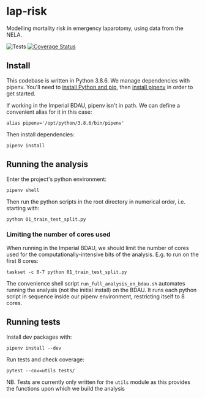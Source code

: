 # lap-risk

Modelling mortality risk in emergency laparotomy, using data from the NELA.

![Tests](https://github.com/finncatling/lap-risk/workflows/Tests/badge.svg)
[![Coverage Status](https://coveralls.io/repos/github/finncatling/lap-risk/badge.svg?branch=master&t=H4at4E)](https://coveralls.io/github/finncatling/lap-risk?branch=master)
## Install

This codebase is written in Python 3.8.6. We manage dependencies with pipenv. You'll need to [install Python and pip](https://pipenv-fork.readthedocs.io/en/latest/install.html#make-sure-you-ve-got-python-pip), then [install pipenv](https://pipenv-fork.readthedocs.io/en/latest/install.html#installing-pipenv) in order to get started.

If working in the Imperial BDAU, pipenv isn't in path. We can define a convenient alias for it in this case:

```console
alias pipenv='/opt/python/3.8.6/bin/pipenv'
```

Then install dependencies:

```console
pipenv install
```

## Running the analysis

Enter the project's python environment:

```console
pipenv shell
```

Then run the python scripts in the root directory in numerical order, i.e. starting with:

```console
python 01_train_test_split.py
```

### Limiting the number of cores used

When running in the Imperial BDAU, we should limit the number of cores used for the computationally-intensive bits of the analysis. E.g. to run on the first 8 cores:

```console
taskset -c 0-7 python 01_train_test_split.py
```

The convenience shell script `run_full_analysis_on_bdau.sh` automates running the analysis (not the initial install) on the BDAU. It runs each python script in sequence inside our pipenv environment, restricting itself to 8 cores. 

## Running tests

Install dev packages with:

```console
pipenv install --dev 
```

Run tests and check coverage:

```console
pytest --cov=utils tests/ 
```

NB. Tests are currently only written for the `utils` module as this provides the functions upon which we build the analysis